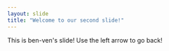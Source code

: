 ```yaml
---
layout: slide
title: "Welcome to our second slide!"
---
```

This is ben-ven's slide!
Use the left arrow to go back!